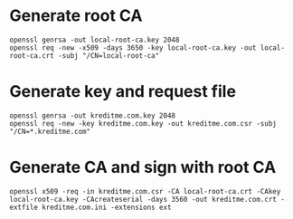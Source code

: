 # Generate root CA

```
openssl genrsa -out local-root-ca.key 2048
openssl req -new -x509 -days 3650 -key local-root-ca.key -out local-root-ca.crt -subj "/CN=local-root-ca"
```

# Generate key and request file

```
openssl genrsa -out kreditme.com.key 2048
openssl req -new -key kreditme.com.key -out kreditme.com.csr -subj "/CN=*.kreditme.com"
```

# Generate CA and sign with root CA

```
openssl x509 -req -in kreditme.com.csr -CA local-root-ca.crt -CAkey local-root-ca.key -CAcreateserial -days 3560 -out kreditme.com.crt -extfile kreditme.com.ini -extensions ext
```
